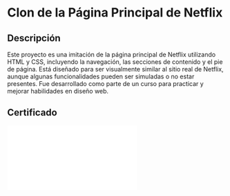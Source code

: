 # Clon de la Página Principal de Netflix

## Descripción
Este proyecto es una imitación de la página principal de Netflix utilizando HTML y CSS, incluyendo la navegación, las secciones de contenido y el pie de página. Está diseñado para ser visualmente similar al sitio real de Netflix, aunque algunas funcionalidades pueden ser simuladas o no estar presentes. Fue desarrollado como parte de un curso para practicar y mejorar habilidades en diseño web.

## Certificado 
![Certificado del curso realizado](img/Certificado.pdf)
